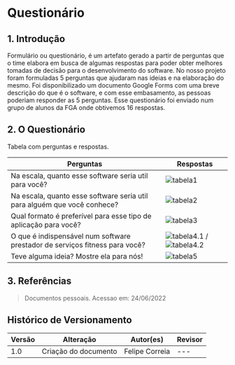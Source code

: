 # Questionário

## 1. Introdução

Formulário ou questionário, é um artefato gerado a partir de perguntas que o time elabora em busca de algumas respostas para poder obter melhores tomadas de decisão para o desenvolvimento do software. No nosso projeto foram formuladas 5 perguntas que ajudaram nas ideias e na elaboração do mesmo.
Foi disponibilizado um documento Google Forms com uma breve descrição do que é o software, e com esse embasamento, as pessoas poderiam responder as 5 perguntas. Esse questionário foi enviado num grupo de alunos da FGA onde obtivemos 16 respostas.


## 2. O Questionário

Tabela com perguntas e respostas.

| Perguntas | Respostas |
|    ---    | --- |
|    Na escala, quanto esse software seria util para você?                          | ![tabela1](https://github.com/UnBArqDsw2022-1/2022_1_grupo5/blob/questionario/docs/assets/questionario/respostasPergunta1.png?raw=true) |
|    Na escala, quanto esse software seria util para alguém que você conhece?       | ![tabela2](https://github.com/UnBArqDsw2022-1/2022_1_grupo5/blob/questionario/docs/assets/questionario/respostasPergunta2.png?raw=true) |
|    Qual formato é preferível para esse tipo de aplicação para você?               | ![tabela3](https://github.com/UnBArqDsw2022-1/2022_1_grupo5/blob/questionario/docs/assets/questionario/respostasPergunta3.png?raw=true) |
|    O que é indispensável num software prestador de serviços fitness para você?    | ![tabela4.1](https://github.com/UnBArqDsw2022-1/2022_1_grupo5/blob/questionario/docs/assets/questionario/respostasPergunta4.1.png?raw=true) / ![tabela4.2]([assets/questionario/respostasPergunta4.2.png](https://github.com/UnBArqDsw2022-1/2022_1_grupo5/blob/questionario/docs/assets/questionario/respostasPergunta4.2.png?raw=true))|
|    Teve alguma ideia? Mostre ela para nós!                                        | ![tabela5]([assets/questionario/respostasPergunta5.png](https://github.com/UnBArqDsw2022-1/2022_1_grupo5/blob/questionario/docs/assets/questionario/respostasPergunta5.png?raw=true)) |

## 3. Referências

>  Documentos pessoais. Acessao em: 24/06/2022

## Histórico de Versionamento

 Versão |       Alteração       |    Autor(es)   |    Revisor
  ---   |          ---          |       ---      |      ---
  1.0   |  Criação do documento | Felipe Correia |      ---
